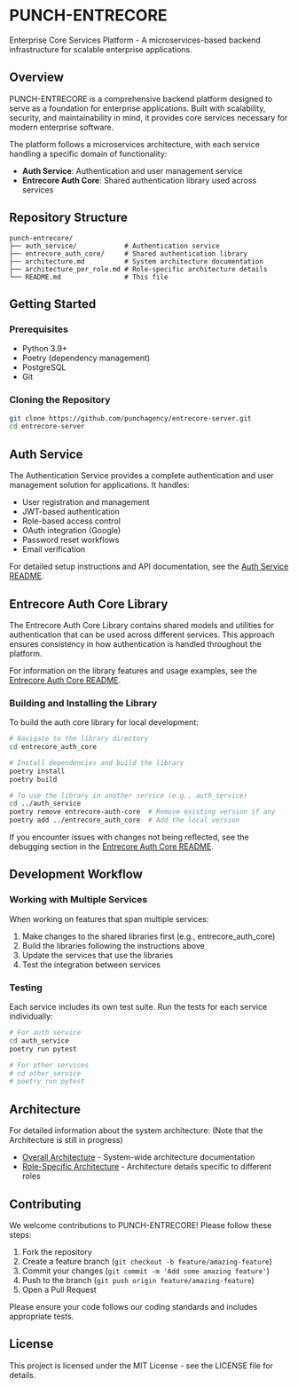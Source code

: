 # PUNCH-ENTRECORE

Enterprise Core Services Platform - A microservices-based backend infrastructure for scalable enterprise applications.

## Overview

PUNCH-ENTRECORE is a comprehensive backend platform designed to serve as a foundation for enterprise applications. Built with scalability, security, and maintainability in mind, it provides core services necessary for modern enterprise software.

The platform follows a microservices architecture, with each service handling a specific domain of functionality:

- **Auth Service**: Authentication and user management service
- **Entrecore Auth Core**: Shared authentication library used across services

## Repository Structure

```
punch-entrecore/
├── auth_service/            # Authentication service
├── entrecore_auth_core/     # Shared authentication library
├── architecture.md          # System architecture documentation
├── architecture_per_role.md # Role-specific architecture details
└── README.md                # This file
```

## Getting Started

### Prerequisites

- Python 3.9+
- Poetry (dependency management)
- PostgreSQL
- Git

### Cloning the Repository

```bash
git clone https://github.com/punchagency/entrecore-server.git
cd entrecore-server
```

## Auth Service

The Authentication Service provides a complete authentication and user management solution for applications. It handles:

- User registration and management
- JWT-based authentication
- Role-based access control
- OAuth integration (Google)
- Password reset workflows
- Email verification

For detailed setup instructions and API documentation, see the [Auth Service README](auth_service/README.md).

## Entrecore Auth Core Library

The Entrecore Auth Core Library contains shared models and utilities for authentication that can be used across different services. This approach ensures consistency in how authentication is handled throughout the platform.

For information on the library features and usage examples, see the [Entrecore Auth Core README](entrecore_auth_core/README.md).

### Building and Installing the Library

To build the auth core library for local development:

```bash
# Navigate to the library directory
cd entrecore_auth_core

# Install dependencies and build the library
poetry install
poetry build

# To use the library in another service (e.g., auth_service)
cd ../auth_service
poetry remove entrecore-auth-core  # Remove existing version if any
poetry add ../entrecore_auth_core  # Add the local version
```

If you encounter issues with changes not being reflected, see the debugging section in the [Entrecore Auth Core README](entrecore_auth_core/README.md#debugging).

## Development Workflow

### Working with Multiple Services

When working on features that span multiple services:

1. Make changes to the shared libraries first (e.g., entrecore_auth_core)
2. Build the libraries following the instructions above
3. Update the services that use the libraries
4. Test the integration between services

### Testing

Each service includes its own test suite. Run the tests for each service individually:

```bash
# For auth service
cd auth_service
poetry run pytest

# For other services
# cd other_service
# poetry run pytest
```

## Architecture

For detailed information about the system architecture:
(Note that the Architecture is still in progress)

- [Overall Architecture](architecture.md) - System-wide architecture documentation
- [Role-Specific Architecture](architecture_per_role.md) - Architecture details specific to different roles

## Contributing

We welcome contributions to PUNCH-ENTRECORE! Please follow these steps:

1. Fork the repository
2. Create a feature branch (`git checkout -b feature/amazing-feature`)
3. Commit your changes (`git commit -m 'Add some amazing feature'`)
4. Push to the branch (`git push origin feature/amazing-feature`)
5. Open a Pull Request

Please ensure your code follows our coding standards and includes appropriate tests.

## License

This project is licensed under the MIT License - see the LICENSE file for details.